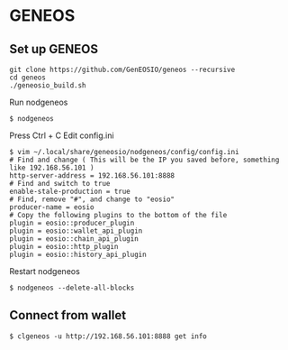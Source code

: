 # GENEOS
## Set up GENEOS
```
git clone https://github.com/GenEOSIO/geneos --recursive
cd geneos
./geneosio_build.sh
```
Run nodgeneos
```
$ nodgeneos
```
Press Ctrl + C
Edit config.ini
```
$ vim ~/.local/share/geneosio/nodgeneos/config/config.ini
# Find and change ( This will be the IP you saved before, something like 192.168.56.101 )
http-server-address = 192.168.56.101:8888
# Find and switch to true
enable-stale-production = true
# Find, remove "#", and change to "eosio"
producer-name = eosio
# Copy the following plugins to the bottom of the file
plugin = eosio::producer_plugin
plugin = eosio::wallet_api_plugin
plugin = eosio::chain_api_plugin
plugin = eosio::http_plugin
plugin = eosio::history_api_plugin
```
Restart nodgeneos
```
$ nodgeneos --delete-all-blocks
```
## Connect from wallet 
```
$ clgeneos -u http://192.168.56.101:8888 get info
```
